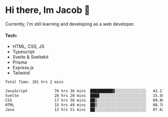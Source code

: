 # Hi there, Im Jacob 👋
Currently, I'm still learning and developing as a web developer.

#### Tech:
- HTML, CSS, JS
- Typescript
- Svelte & Sveltekit
- Prisma
- Express.js
- Tailwind

<!--START_SECTION:waka-->

```txt
Total Time: 181 hrs 2 mins

JavaScript            76 hrs 36 mins  ██████████▓░░░░░░░░░░░░░░   42.11 %
Svelte                28 hrs 20 mins  ████░░░░░░░░░░░░░░░░░░░░░   15.58 %
CSS                   17 hrs 56 mins  ██▒░░░░░░░░░░░░░░░░░░░░░░   09.86 %
HTML                  15 hrs 49 mins  ██▒░░░░░░░░░░░░░░░░░░░░░░   08.70 %
Java                  13 hrs 51 mins  ██░░░░░░░░░░░░░░░░░░░░░░░   07.62 %
```

<!--END_SECTION:waka-->
